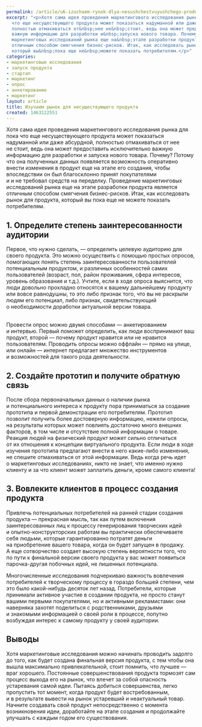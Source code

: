 ```yaml
---
permalink: /article/u6-izuchaem-rynok-dlya-nesushchestvuyushchego-produkta
excerpt: "<p>Хотя сама идея проведения маркетингового исследования рынка для пока
  что еще несуществующего продукта может показаться надуманной или даже абсурдной,
  полностью отмахиваться от&nbsp;нее не&nbsp;стоит, ведь она может предоставить исключительно
  важную информацию для разработки и&nbsp;запуска нового товара. Почему? Проведение
  маркетинговых исследований рынка еще на&nbsp;этапе разработки продукта является
  отличным способом смягчения бизнес-рисков. Итак, как исследовать рынок для продукта,
  который вы&nbsp;пока еще не&nbsp;можете показать потребителям.</p>"
categories:
- маркетинговые исследования
- запуск продукта
- стартап
- маркетинг
- опрос
- анкетирование
- маркетинг
layout: article
title: Изучаем рынок для несуществующего продукта
created: 1463122551
---
```

<p>Хотя сама идея проведения маркетингового исследования рынка для пока что еще несуществующего продукта может показаться надуманной или даже абсурдной, полностью отмахиваться от&nbsp;нее не&nbsp;стоит, ведь она может предоставить исключительно важную информацию для разработки и&nbsp;запуска нового товара. Почему? Потому что она полученных данных появляется возможность оперативно внести изменения в&nbsp;продукт еще на&nbsp;этапе его создания, чтобы впоследствии он&nbsp;был благосклонно принят покупателями и&nbsp;и&nbsp;не&nbsp;требовал средств на&nbsp;переделку. Проведение маркетинговых исследований рынка еще на&nbsp;этапе разработки продукта является отличным способом смягчения бизнес-рисков. Итак, как исследовать рынок для продукта, который вы&nbsp;пока еще не&nbsp;можете показать потребителям.</p>
<h2>1. Определите степень заинтересованности аудитории </h2>
<p>Первое, что нужно сделать,&nbsp;— определить целевую аудиторию для своего продукта. Это можно осуществить с&nbsp;помощью простых опросов, помогающих понять степень заинтересованности пользователей потенциальным продуктом, и&nbsp;различных особенностей самих пользователей (возраст, пол, район проживания, сфера интересов, уровень образования и&nbsp;т.д.). Учтите, если в&nbsp;ходе опроса выяснится, что люди довольно прохладно относятся к&nbsp;вашему дальнейшему продукту или вовсе равнодушны, то&nbsp;это либо признак того, что вы&nbsp;не&nbsp;раскрыли людям его потенциал, либо признак, свидетельствующий о&nbsp;необходимости доработки актуальной версии товара. </p>
<p><br/>
 Провести опрос можно двумя способами&nbsp;— анкетированием и&nbsp;интервью. Первый поможет определить, как люди воспринимают ваш продукт, второй&nbsp;— почему продукт нравится или не&nbsp;нравится пользователям. Проводить опросы можно оффлайн&nbsp;— прямо на&nbsp;улице, или онлайн&nbsp;— интернет предлагает множество инструментов и&nbsp;возможностей для такого рода деятельности. 
</p>
<h2>2. Создайте прототип и&nbsp;получите обратную связь</h2>
<p>После сбора первоначальных данных о&nbsp;наличии рынка и&nbsp;потенциального интереса к&nbsp;продукту пора приниматься за&nbsp;создание прототипа и&nbsp;первой демонстрации его потребителям. Прототип позволит получить более достоверную информацию, нежели опросы, на&nbsp;результаты которых может повлиять достаточно много внешних факторов, в&nbsp;том числе и&nbsp;отсутствие полной информации о&nbsp;товаре. Реакция людей на&nbsp;физический продукт может сильно отличаться от&nbsp;их&nbsp;отношения к&nbsp;концепции виртуального продукта. Если люди в&nbsp;ходе изучения прототипа предлагают внести в&nbsp;него какие-либо изменения, не&nbsp;спешите отмахиваться от&nbsp;этой информации. Ведь когда речь идет о&nbsp;маркетинговых исследованиях, никто не&nbsp;знает, что именно нужно клиенту и&nbsp;за&nbsp;что клиент может заплатить деньги, кроме самого клиента!</p>
<h2>3. Вовлеките клиентов в&nbsp;процесс создания продукта</h2>
<p>Привлечь потенциальных потребителей на&nbsp;ранней стадии создания продукта&nbsp;— прекрасная мысль, так как путем включения заинтересованных лиц к&nbsp;процессу генерирования творческих идей и&nbsp;опытно-конструкторских работам вы&nbsp;практически обеспечиваете себя людьми, которые гарантированно потратят деньги на&nbsp;приобретение вашего товара, когда он&nbsp;будет запущен в&nbsp;продажу. А&nbsp;еще сотворчество создает высокую степень вероятности того, что по&nbsp;пути к&nbsp;финальной версии своего продукта у&nbsp;вас может появиться парочка-другая побочных идей, не&nbsp;лишенных потенциала.</p>
<p>Многочисленные исследования подчеркиваю важность вовлечения потребителей к&nbsp;творческому процессу в&nbsp;гораздо большей степени, чем это было какой-нибудь десяток лет назад. Потребители, которые принимали активное участие в&nbsp;создании продукта, не&nbsp;просто станут вашими первыми покупателями, но&nbsp;и&nbsp;активными рекламистами: они наверняка захотят поделиться с&nbsp;родственниками, друзьями и&nbsp;знакомыми информацией о&nbsp;своей роли в&nbsp;процессе, попутно возбуждая интерес к&nbsp;самому продукту у&nbsp;своей аудитории.</p>
<h2>Выводы</h2>
<p>Хотя маркетинговые исследования можно начинать проводить задолго до&nbsp;того, как будет создана финальная версия продукта, с&nbsp;тем чтобы она вышла максимально привлекательной, стоит помнить, что лучшее&nbsp;— враг хорошего. Постоянные совершенствования продукта тормозят сам процесс выхода его на&nbsp;рынок, что влечет за&nbsp;собой опасность устаревания самой идеи. Пытаясь добиться совершенства, легко пропустить тот момент, когда продукт будет востребованным, и&nbsp;в&nbsp;результате вывести на&nbsp;рынок устаревший и&nbsp;неактуальный товар. Начните создавать свой продукт непосредственно с&nbsp;момента возникновения идеи, доработайте на&nbsp;этапе создания и&nbsp;продолжайте улучшать с&nbsp;каждым годом его существования. </p>
